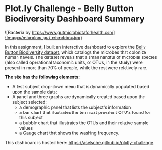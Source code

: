 # Plot.ly Challenge - Belly Button Biodiversity Dashboard Summary

![Bacteria by https://www.gutmicrobiotaforhealth.com](Images/microbes_gut-microbiota.jpg)

In this assignment, I built an interactive dashboard to explore the [Belly Button Biodiversity dataset](http://robdunnlab.com/projects/belly-button-biodiversity/), which catalogs the microbes that colonize human navels. The dataset reveals that a small handful of microbial species (also called operational taxonomic units, or OTUs, in the study) were present in more than 70% of people, while the rest were relatively rare.

**The site has the following elements:**

- A test subject drop-down menu that is dynamically populated based upon the sample data;
- A panel and three graphs are dynamically created based upon the subject selected:
  - a demographic panel that lists the subject's information
  - a bar chart that illustrates the ten most prevalent OTU's found for this subject
  - a bubble chart that illustrates the OTUs and their relative sample values
  - a Gauge chart that shows the washing frequency.

This dashboard is hosted here:
https://aselsche.github.io/plotly-challenge.

